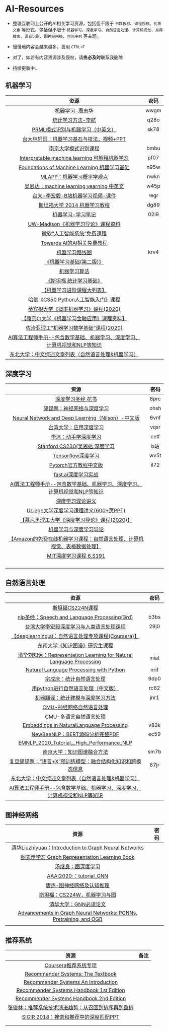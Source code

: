 # AI-Resources

- 整理互联网上公开的AI相关学习资源，包括但不限于 `书籍教材`、`课程视频`、`优质文章` 等形式，包括但不限于 `机器学习`、`深度学习`、`自然语言处理`、`计算机视觉`、`推荐搜索`、`语音识别`、`图神经网络`、`时间序列` 等主题。

- 慢慢地内容会越来越多，善用 `CTRL+F` 
- 对了，如若有内容资源涉及侵权，请**务必及时**联系我删除

- 持续更新中... 

  

## 机器学习

|                             资源                             | 密码 |
| :----------------------------------------------------------: | :--: |
| [机器学习-周志华](https://pan.baidu.com/s/1hVsZ8Qa1QZ-KO57Q2SMFUA) | wwgm |
| [统计学习方法-李航](https://pan.baidu.com/s/1QuOLXgc8Jw5LXm_uETGaog) | q28o |
| [PRML模式识别与机器学习（中英文）](https://pan.baidu.com/s/17NKwY4ctbWbUaFX5fE2IZg) | sk78 |
| [台大林轩田：机器学习基石与技法，视频+PPT](https://www.csie.ntu.edu.tw/~htlin/mooc/) |      |
| [南京大学模式识别课程](https://pan.baidu.com/s/1jgsb9wEh2fmriTjscEhiiA) | bmbu |
| [Interpretable machine learning 可解释机器学习](https://pan.baidu.com/s/1UgAeSonxceCTye3juLfQcA) | pf07 |
| [Foundations of Machine Learning 机器学习基础](https://pan.baidu.com/s/1kD7TKIQ-yDd2pmJTBq1_Qw) | n95w |
| [MLAPP：机器学习概率学观点](https://pan.baidu.com/s/1yN3DbGW1t2ufaP_vX0LysQ) | nwkn |
| [吴恩达：machine learning yearning 中英文](https://pan.baidu.com/s/1GWHf_dcCnHB4gwoJ5oGQHA) | w45p |
| [台大-李宏毅-B站机器学习视频-课件](https://pan.baidu.com/s/1ZetBehl-9J_-iwzkEJcZmg) | regr |
| [斯坦福大学 2014 机器学习教程](https://pan.baidu.com/s/1hEIqm3nWtby_uXIEPrjO4g) | dg89 |
| [机器学习-学习笔记](https://pan.baidu.com/s/1YiIGtnk0b_88zymPnO7hDw) | 02i9 |
| [UW-Madison《机器学习导论》课程资料](https://github.com/rasbt/stat451-machine-learning-fs20) |      |
| [微软“人工智能系统”免费课程](https://github.com/microsoft/AI-System/blob/main/README_cn.md) |      |
| [Towards AI的AI相关免费教程](https://github.com/towardsai/tutorials) |      |
| [机器学习路线图](https://pan.baidu.com/s/1AU4c4L6tdqVs7NITuLKf0w) | krv4 |
| [《机器学习基础(第二版)》](https://cs.nyu.edu/~mohri/mlbook/) |      |
|     [机器学习算法](https://feisky.xyz/machine-learning/)     |      |
| [《斯坦福 统计学习基础》](https://web.stanford.edu/~hastie/Papers/ESLII.pdf) |      |
| [【机器学习进阶课程大列表】](https://www.reddit.com/r/MachineLearning/comments/fdw0ax/d_advanced_courses_update/) |      |
| [哈佛《CS50 Python人工智能入门》课程 ](https://cs50.harvard.edu/ai/) |      |
| [蒂宾根大学《概率机器学习》课程(2020)](https://www.youtube.com/playlist?list=PL05umP7R6ij1tHaOFY96m5uX3J21a6yNd) |      |
| [【康奈尔大学《机器学习金融应用》课程资料】](http://www.quantresearch.org/Lectures.htm) |      |
| [佐治亚理工“机器学习数学基础”课程(2020)](https://jrom.ece.gatech.edu/mfml-f20/) |      |
| [AI算法工程师手册--包含数学基础、机器学习、深度学习、计算机视觉和NLP等知识](https://link.zhihu.com/?target=http%3A//www.huaxiaozhuan.com/) |      |
| [东北大学：中文综述文章列表（自然语言处理&机器学习）](https://github.com/NiuTrans/CNSurvey) |      |



## 深度学习

|                             资源                             | 密码 |
| :----------------------------------------------------------: | :--: |
| [深度学习圣经 花书](https://pan.baidu.com/s/1NXQtLPn-QKtnNYG69HM2Tg) | 8prc |
| [邱锡鹏：神经网络与深度学习](https://pan.baidu.com/s/1M65vGrzHcaVsIr0EyNp97w) | ohsh |
| [Neural Network and Deep Learning（Nilson）-中文版](https://pan.baidu.com/s/1QzdFb564kEe4F-f_GT6VjA) | 6vnf |
| [台湾大学：应用深度学习](https://pan.baidu.com/s/12Ua28eKKZCNHB_q8TvRTcA) | vqsr |
| [李沐：动手学深度学习](https://pan.baidu.com/s/1xQGbdzmTcaW7PMbf4fwcCw) | cetf |
| [Stanford CS230(吴恩达 深度学习 ](https://www.bilibili.com/video/av57524451?p=1) | b站  |
| [Tensorflow深度学习](https://pan.baidu.com/s/1VOqine7ibrWaeCNCOt93_Q) | wv5t |
| [Pytorch官方教程中文版](https://pan.baidu.com/s/1juLG0_3q7OWIi_ckEQ69Xw) | il72 |
|        [fast.ai深度学习实战](https://course.fast.ai/)        |      |
| [AI算法工程师手册--包含数学基础、机器学习、深度学习、计算机视觉和NLP等知识](https://link.zhihu.com/?target=http%3A//www.huaxiaozhuan.com/) |      |
|     [深度学习理论讲义](https://mjt.cs.illinois.edu/dlt/)     |      |
| [ULiège大学深度学习课程讲义(600+页PPT)](https://github.com/glouppe/info8010-deep-learning) |      |
| [【慕尼黑理工大学《深度学习导论》课程(2020)】](https://niessner.github.io/I2DL/) |      |
| [机器学习与深度学习导论](https://sebastianraschka.com/blog/2020/intro-to-dl-ch01.html) |      |
| [【Amazon的免费在线机器学习课程：自然语言处理、计算机视觉、表格数据处理】](https://www.amazon.science/latest-news/machine-learning-course-free-online-from-amazon-machine-learning-university) |      |
|  [MIT深度学习课程 6.S191](http://introtodeeplearning.com/)   |      |
|                                                              |      |
|                                                              |      |
|                                                              |      |
|                                                              |      |



## 自然语言处理

|                             资源                             | 密码 |
| :----------------------------------------------------------: | :--: |
|  [斯坦福CS224N课程](http://web.stanford.edu/class/cs224n/)   |      |
| [nlp圣经：Speech and Language Processing(3rd)](https://pan.baidu.com/s/1kzzR7bTHqpFJG2GO-_OToA) | b3bs |
| [台湾大学李宏毅深度学习与人类语言处理课程](https://pan.baidu.com/s/11QowdQBtnJi2H4m2QZZvzg) | 29j0 |
| [【deeplearning.ai：自然语言处理专项课程(Coursera)】](https://www.coursera.org/specializations/natural-language-processing) |      |
| [东南大学《知识图谱》研究生课程](https://github.com/npubird/KnowledgeGraphCourse) |      |
| [清华刘知远：Representation Learning for Natural Language Processing](https://pan.baidu.com/s/1TNuUDU8lQurkTO4Q6iyQ6w) | miat |
| [Natural Language Processing with Python](https://pan.baidu.com/s/1SO98F1STDnr1Djm0fvTYZQ) | nrif |
| [宗成庆：统计自然语言处理](https://pan.baidu.com/s/1wQes3rBpvguG4MTdqTva5w) | 9dp0 |
| [用python进行自然语言处理（中文版）](https://pan.baidu.com/s/1NYmzYr3dnbh7cJ9LC563yQ) | rc62 |
| [机器翻译：统计建模与深度学习方法](https://pan.baidu.com/s/1DDToEeBIi6sGyGutxvQekA) | jnr1 |
| [CMU-神经网络自然语言处理](http://phontron.com/class/nn4nlp2020/schedule.html#) |      |
| [CMU-多语言自然语言处理](http://demo.clab.cs.cmu.edu/11737fa20/) |      |
| [Embeddings in NaturalLanguage Processing](https://pan.baidu.com/s/19KzYv4vVjsLIZVGxi7ySaw) | v83k |
| [NewBeeNLP：BERT源码分析完整PDF](https://pan.baidu.com/s/1T9ZF053OS9ABa3r2dpHukA) | ec59 |
| [EMNLP_2020_Tutorial__High_Performance_NLP](http://gabrielilharco.com/publications/EMNLP_2020_Tutorial__High_Performance_NLP.pdf) |      |
| [南京大学：知识图谱融合方法](https://pan.baidu.com/s/1Ubi5ltkidkugN436xlmO9Q) | sm7b |
| [复旦邱锡鹏：“语言+X”预训练模型：融合结构化知识和跨模态信息](https://pan.baidu.com/s/1f81xXe4ekC06eKWDbWov8A) | 67jr |
| [东北大学：中文综述文章列表（自然语言处理&机器学习）](https://github.com/NiuTrans/CNSurvey) |      |
| [AI算法工程师手册--包含数学基础、机器学习、深度学习、计算机视觉和NLP等知识](https://link.zhihu.com/?target=http%3A//www.huaxiaozhuan.com/) |      |

## 图神经网络

|                             资源                             | 密码 |
| :----------------------------------------------------------: | :--: |
| [清华Liuzhiyuan：Introduction to Graph Neural Networks](https://www.morganclaypoolpublishers.com/catalog_Orig/product_info.php?products_id=1519&osCsid=p3nth2odsokcakm7pukg6rsq92) |      |
| [图表示学习 Graph Representation Learning Book](https://www.cs.mcgill.ca/~wlh/grl_book/) |      |
|  [汤继良：图深度学习](http://cse.msu.edu/~mayao4/dlg_book/)  |      |
| [AAAI2020:：tutorial_GNN](https://drive.google.com/file/d/1rvm6Yq6-Ss4UmxLDIPTReJJkAdcXdhFb/view) |      |
| [唐杰-图神经网络及认知推理](https://www.bilibili.com/video/av77934956?from=search&seid=6134263793308325331) |      |
| [斯坦福：CS224W，机器学习与图](http://web.stanford.edu/class/cs224w/) |      |
| [清华大学：GNN必读论文](https://github.com/thunlp/GNNPapers#survey-papers) |      |
| [Advancements in Graph Neural Networks: PGNNs, Pretraining, and OGB](http://i.stanford.edu/~jure/pub/talks2/graphsage2-pgnn-pretraining-ogb-apr20-short.pdf) |      |
|                                                              |      |

## 推荐系统

|                             资源                             | 备注 |
| :----------------------------------------------------------: | :--: |
| [Coursera推荐系统专项](https://www.coursera.org/specializations/recommender-systems) |      |
| [Recommender Systems: The Textbook](http://pzs.dstu.dp.ua/DataMining/recom/bibl/1aggarwal_c_c_recommender_systems_the_textbook.pdf) |      |
| [Recommender Systems An Introduction](https://github.com/singmiya/recsys/raw/master/RecommenderSystems%20An%20Introduction.pdf) |      |
| [Recommender Systems Handbook 1st Edition](https://www.cse.iitk.ac.in/users/nsrivast/HCC/Recommender_systems_handbook.pdf) |      |
| [Recommender Systems Handbook 2nd Edition](https://edyaaleh.files.wordpress.com/2016/02/recommendersystemshandbook.pdf) |      |
| [张俊林：推荐系统技术演进趋势：从召回到排序再到重排](https://zhuanlan.zhihu.com/p/100019681) |      |
| [SIGIR 2018：搜索和推荐中的深度匹配PPT]()                                              |      |
|                                                              |      |
|                                                              |      |

